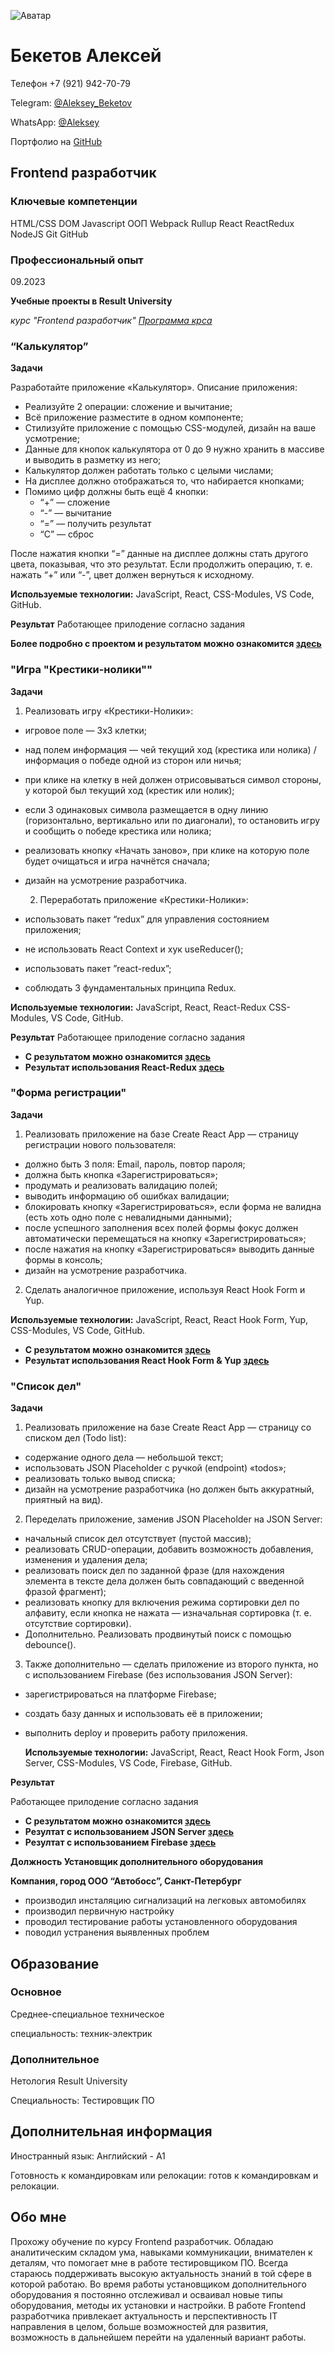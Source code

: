 ![Аватар](IMGP2797.JPG)

# Бекетов Алексей

Телефон +7 (921) 942-70-79

Telegram: [@Aleksey_Beketov](https://t.me/Aleksey_Beketov)

WhatsApp: [@Aleksey](https://wa.me/79219427079)

Портфолио на [GitHub](https://github.com/alex311271)

## Frontend разработчик

### **Ключевые компетенции**
HTML/CSS DOM
Javascript ООП Webpack Rullup
React ReactRedux 
NodeJS 
Git GitHub


### **Профессиональный опыт**

09.2023

**Учебные проекты в Result University**

*курс "Frontend разработчик" [Программа крса](https://result.school/products/junior-js?utm_source=products&utm_medium=other&utm_campaign=gc&utm_content=menu&utm_term=product&_gl=1*1l24a14*_ga*MTkxNDUxMDI4NS4xNzAyMzk3MzA3*_ga_2697QWD6GC*MTcxMTgxMTQwOC4yNjAuMS4xNzExODEyMzU3LjYwLjEuMTEzMTEwNDE.)*

### “Калькулятор”

**Задачи**

Разработайте приложение «Калькулятор». Описание приложения:

- Реализуйте 2 операции: сложение и вычитание;
- Всё приложение разместите в одном компоненте;
- Стилизуйте приложение с помощью CSS-модулей, дизайн на ваше усмотрение;
- Данные для кнопок калькулятора от 0 до 9 нужно хранить в массиве и выводить в разметку из него;
- Калькулятор должен работать только с целыми числами;
- На дисплее должно отображаться то, что набирается кнопками;
- Помимо цифр должны быть ещё 4 кнопки:
  + “+” — сложение
  + “-” — вычитание
  + “=” — получить результат
  + “С” — сброс

После нажатия кнопки “=” данные на дисплее должны стать другого цвета, показывая, что это результат. Если продолжить операцию, т. е. нажать “+” или “-”, цвет должен вернуться к исходному.

**Используемые технологии:** JavaScript, React, CSS-Modules, VS Code, GitHub.

**Результат**
Работающее прилодение согласно задания

**Более подробно с проектом и результатом можно ознакомится [здесь](https://github.com/alex311271/React-Calculator)**


### "Игра "Крестики-нолики""

**Задачи**

1. Реализовать игру «Крестики-Нолики»:

- игровое поле — 3х3 клетки;
- над полем информация — чей текущий ход (крестика или нолика) / информация о победе одной из сторон или ничья;
- при клике на клетку в ней должен отрисовываться символ стороны, у которой был текущий ход (крестик или нолик);
- если 3 одинаковых символа размещается в одну линию (горизонтально, вертикально или по диагонали), то остановить игру и сообщить о победе крестика или нолика;
- реализовать кнопку «Начать заново», при клике на которую поле будет очищаться и игра начнётся сначала;
- дизайн на усмотрение разработчика.

  2. Переработать приложение «Крестики-Нолики»:

- использовать пакет “redux” для управления состоянием приложения;
- не использовать React Context и хук useReducer();
- использовать пакет ”react-redux”;
- соблюдать 3 фундаментальных принципа Redux.

**Используемые технологии:** JavaScript, React, React-Redux CSS-Modules, VS Code, GitHub.

**Результат**
Работающее прилодение согласно задания

- **С результатом можно ознакомится [здесь](https://github.com/alex311271/Tic-Tac-Toe)**
- **Результат использования React-Redux [здесь](https://github.com/alex311271/Tic-Tac-Toe/tree/react-redux)**


### "Форма регистрации"

**Задачи**

1. Реализовать приложение на базе Create React App — страницу регистрации нового пользователя:

- должно быть 3 поля: Email, пароль, повтор пароля;
- должна быть кнопка «Зарегистрироваться»;
- продумать и реализовать валидацию полей;
- выводить информацию об ошибках валидации;
- блокировать кнопку «Зарегистрироваться», если форма не валидна (есть хоть одно поле с невалидными данными);
- после успешного заполнения всех полей формы фокус должен автоматически перемещаться на кнопку «Зарегистрироваться»;
- после нажатия на кнопку «Зарегистрироваться» выводить данные формы в консоль;
- дизайн на усмотрение разработчика.
2. Сделать аналогичное приложение, используя React Hook Form и Yup. 

**Используемые технологии:** JavaScript, React, React Hook Form, Yup, CSS-Modules, VS Code, GitHub.

- **С результатом можно ознакомится [здесь](https://github.com/alex311271/Registration_form)**
- **Результат использования React Hook Form & Yup [здесь](https://github.com/alex311271/Registration_form/tree/yup)**


### "Список дел"

**Задачи**

1. Реализовать приложение на базе Create React App — страницу со списком дел (Todo list):

- содержание одного дела — небольшой текст;
- использовать JSON Placeholder с ручкой (endpoint) «todos»;
- реализовать только вывод списка;
- дизайн на усмотрение разработчика (но должен быть аккуратный, приятный на вид).
  
2. Переделать приложение, заменив JSON Placeholder на JSON Server:

- начальный список дел отсутствует (пустой массив);
- реализовать CRUD-операции, добавить возможность добавления, изменения и удаления дела;
- реализовать поиск дел по заданной фразе (для нахождения элемента в тексте дела должен быть совпадающий с введенной фразой фрагмент);
- реализовать кнопку для включения режима сортировки дел по алфавиту, если кнопка не нажата — изначальная сортировка (т. е. отсутствие сортировки).
- Дополнительно. Реализовать продвинутый поиск с помощью debounce().

3. Также дополнительно — сделать приложение из второго пункта, но с использованием Firebase (без использования JSON Server):

- зарегистрироваться на платформе Firebase;
- создать базу данных и использовать её в приложении;
- выполнить deploy и проверить работу приложения.

  **Используемые технологии:** JavaScript, React, React Hook Form, Json Server, CSS-Modules, VS Code, Firebase, GitHub.

**Результат**

Работающее прилодение согласно задания

- **С результатом можно ознакомится [здесь](https://github.com/alex311271/ToDo_List)**
- **Резултат с использованием JSON Server [здесь](https://github.com/alex311271/ToDo_List/tree/json_server)**
- **Резултат с использованием Firebase [здесь](https://github.com/alex311271/ToDo_List/tree/Firebase)**



**Должность Установщик дополнительного оборудования**

**Компания, город ООО “Автобосс”, Санкт-Петербург**
* производил инсталяцию сигнализаций на легковых автомобилях
* производил первичную настройку
* проводил тестирование работы установленного оборудования
* поводил устранения выявленных проблем

## Образование
### Основное

Среднее-специальное техническое 

специальность: техник-электрик
### Дополнительное
Нетология Result University

Специальность: Тестировщик ПО

## Дополнительная информация
Иностранный язык: Английский - А1

Готовность к командировкам или релокации: готов к командировкам и релокации.

## Обо мне
Прохожу обучение по курсу Frontend разработчик. 
Обладаю аналитическим складом ума, навыками коммуникации, внимателен к деталям, что помогает мне в работе тестировщиком ПО. Всегда стараюсь поддерживать высокую актуальность знаний в той сфере в которой работаю.
Во время работы установщиком дополнительного оборудования я постоянно отслеживал и осваивал новые типы оборудования, методы их установки и настройки.
В работе Frontend разработчика привлекает актуальность и перспективность IT направления в целом, больше возможностей для развития, возможность в дальнейшем перейти на удаленный вариант работы.
